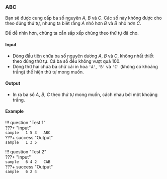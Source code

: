 ### ABC

Bạn sẽ được cung cấp ba số nguyên $A$, $B$ và $C$. Các số này không được cho theo đúng thứ tự, nhưng ta biết rằng $A$ nhỏ hơn $B$ và $B$ nhỏ hơn $C$.

Để dễ nhìn hơn, chúng ta cần sắp xếp chúng theo thứ tự đã cho.

#### Input  
- Dòng đầu tiên chứa ba số nguyên dương $A$, $B$ và $C$, không nhất thiết theo đúng thứ tự. Cả ba số đều không vượt quá $100$.
- Dòng thứ hai chứa ba chữ cái in hoa `'A'`, `'B'` và `'C'` (không có khoảng trắng) thể hiện thứ tự mong muốn.

#### Output  
- In ra ba số $A$, $B$, $C$ theo thứ tự mong muốn, cách nhau bởi một khoảng trắng.

#### Example  

!!! question "Test 1"  
    ???+ "Input"  
        ```sample  
        1 5 3  
        ABC  
        ```  
    ???+ success "Output"  
        ```sample  
        1 3 5  
        ```  

!!! question "Test 2"  
    ???+ "Input"  
        ```sample  
        6 4 2  
        CAB  
        ```  
    ???+ success "Output"  
        ```sample  
        6 2 4  
        ```  

